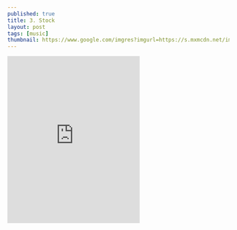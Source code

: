 ```yaml
---
published: true
title: 3. Stock
layout: post
tags: [music]
thumbnail: https://www.google.com/imgres?imgurl=https://s.mxmcdn.net/images-storage/albums/0/2/5/5/0/7/31705520_500_500.jpg
---
```

<iframe align="middle" src="https://embed.spotify.com/?uri=spotify:track:4IXpDslNDAP72r9OaxZn9F" width="300" height="380" frameborder="0" allowtransparency="true"></iframe>

